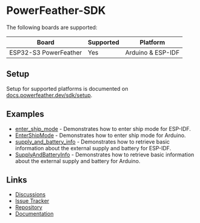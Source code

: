 # PowerFeather-SDK

The following boards are supported:

| Board                 | Supported | Platform          |
|-----------------------|-----------|-------------------|
| ESP32-S3 PowerFeather | Yes       | Arduino & ESP-IDF |

## Setup

Setup for supported platforms is documented on [docs.powerfeather.dev/sdk/setup](https://docs.powerfeather.dev/sdk/setup).

## Examples

- [enter_ship_mode](https://github.com/PowerFeather/powerfeather-sdk/tree/main/examples/supply_and_battery_info) - Demonstrates how to enter ship mode for ESP-IDF.
- [EnterShipMode](https://github.com/PowerFeather/powerfeather-sdk/tree/main/examples/SupplyAndBatteryInfo) - Demonstrates how to enter ship mode for Arduino.
- [supply_and_battery_info](https://github.com/PowerFeather/powerfeather-sdk/tree/main/examples/supply_and_battery_info) - Demonstrates how to retrieve basic information about the external supply and battery for ESP-IDF.
- [SupplyAndBatteryInfo](https://github.com/PowerFeather/powerfeather-sdk/tree/main/examples/SupplyAndBatteryInfo) - Demonstrates how to retrieve basic information about the external supply and battery for Arduino.

## Links

- [Discussions](https://forum.powerfeather.dev/t/firmware-sdk)
- [Issue Tracker](https://github.com/PowerFeather/powerfeather-sdk/issues)
- [Repository](https://github.com/PowerFeather/powerfeather-sdk.git)
- [Documentation](https://docs.powerfeather.dev/category/sdk)
